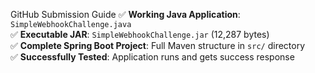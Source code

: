 GitHub Submission Guide
✅ **Working Java Application**: `SimpleWebhookChallenge.java`  
✅ **Executable JAR**: `SimpleWebhookChallenge.jar` (12,287 bytes)  
✅ **Complete Spring Boot Project**: Full Maven structure in `src/` directory  
✅ **Successfully Tested**: Application runs and gets success response  



